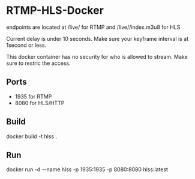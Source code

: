 # RTMP-HLS-Docker

endpoints are located at /live/<streamkey> for RTMP and /live/<streamkey>/index.m3u8 for HLS
  
Current delay is under 10 seconds. Make sure your keyframe interval is at 1second or less.

This docker container has no security for who is allowed to stream. Make sure to restric the access.
  
## Ports
+ 1935 for RTMP
+ 8080 for HLS/HTTP
## Build
docker build -t hlss .
## Run
docker run -d --name hlss -p 1935:1935 -p 8080:8080 hlss:latest
